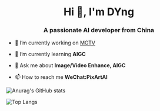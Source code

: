<h1 align="center">Hi 👋, I'm DYng</h1>
<h3 align="center">A passionate AI developer from China</h3>

- 🔭 I’m currently working on [MGTV](https://www.mgtv.com/)

- 🌱 I’m currently learning **AIGC**

- 💬 Ask me about **Image/Video Enhance, AIGC**

- 📫 How to reach me **WeChat:PixArtAI**

![Anurag's GitHub stats](https://github-readme-stats.vercel.app/api?username=zdyshine&show_icons=true&theme=ambient_gradient)

![Top Langs](https://github-readme-stats.vercel.app/api/top-langs/?username=zdyshine)
